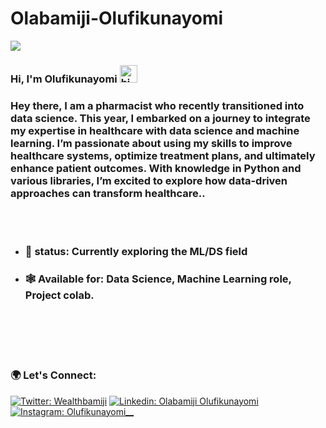 # Olabamiji-Olufikunayomi
<p>
<img src ="https://komarev.com/ghpvc/?username=samuelajala01&label=Visitors&color=blue&style=plastic"/>
</p>

### Hi, I'm Olufikunayomi <img src="https://emoji.slack-edge.com/T02HBS55FCG/cool-doge/aa3c8fd9037a0604.gif" width="28" alt="hi">
<div>
 <h3>Hey there, I am a pharmacist who recently transitioned into data science. This year, I embarked on a journey to integrate my expertise in healthcare with data science and machine learning. I’m passionate about using my skills to improve healthcare systems, optimize treatment plans, and ultimately enhance patient outcomes. With knowledge in Python and various libraries, I’m excited to explore how data-driven approaches can transform healthcare..</h3>
</div>
<br>
<br>

- ### 🌱 status: Currently exploring the ML/DS field
- ### 🕸 Available for: Data Science, Machine Learning role, Project colab.
<br>
<br>


<br>
<br>

### 🌍 Let's Connect: 

[![Twitter: Wealthbamiji](https://img.shields.io/twitter/follow/wealthbamiji?style=social)](https://twitter.com/wealthbamiji)
[![Linkedin: Olabamiji Olufikunayomi](https://img.shields.io/badge/-OlabamijiOlufikunayomi-blue?style=flat-square&logo=Linkedin&logoColor=white&link=https://www.linkedin.com/in/OlabamijiOlufikunayomi/)](https://www.linkedin.com/in/OlabamijiOlufikunayomi/)
[![Instagram: Olufikunayomi__](https://img.shields.io/badge/-Olufikunayomi?style=flat&labelColor=e84393&logo=instagram&logoColor=white)](https://instagram.com/Olufikunayomi__)

<br><br>

  
